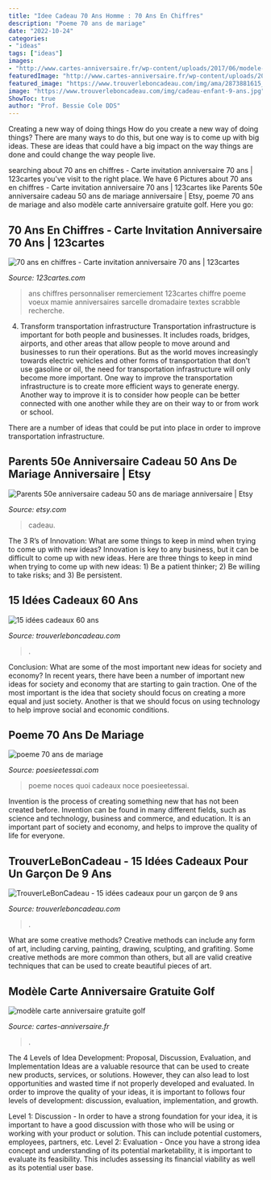 ```yaml
---
title: "Idee Cadeau 70 Ans Homme : 70 Ans En Chiffres"
description: "Poeme 70 ans de mariage"
date: "2022-10-24"
categories:
- "ideas"
tags: ["ideas"]
images:
- "http://www.cartes-anniversaire.fr/wp-content/uploads/2017/06/modele-carte-anniversaire-gratuite-golf.jpg"
featuredImage: "http://www.cartes-anniversaire.fr/wp-content/uploads/2017/06/modele-carte-anniversaire-gratuite-golf.jpg"
featured_image: "https://www.trouverleboncadeau.com/img/ama/2873881615_330.jpg"
image: "https://www.trouverleboncadeau.com/img/cadeau-enfant-9-ans.jpg"
ShowToc: true
author: "Prof. Bessie Cole DDS"
---
```



Creating a new way of doing things
How do you create a new way of doing things? There are many ways to do this, but one way is to come up with big ideas. These are ideas that could have a big impact on the way things are done and could change the way people live.

	

		
searching about 70 ans en chiffres - Carte invitation anniversaire 70 ans | 123cartes you've visit to the right place. We have 6 Pictures about 70 ans en chiffres - Carte invitation anniversaire 70 ans | 123cartes like Parents 50e anniversaire cadeau 50 ans de mariage anniversaire | Etsy, poeme 70 ans de mariage and also modèle carte anniversaire gratuite golf. Here you go:
		
    
## 70 Ans En Chiffres - Carte Invitation Anniversaire 70 Ans | 123cartes

<img loading=lazy src="https://www.123cartes.com/wp-content/uploads/2015/02/70-ans-en-chiffres-2.jpg" onerror="this.onerror=null;this.src='https://tse4.mm.bing.net/th?id=OIP.wSYZu-rXuvksnXa8xHFzSAHaFC&amp;pid=15.1';" alt="70 ans en chiffres - Carte invitation anniversaire 70 ans | 123cartes">

_Source: 123cartes.com_

>ans chiffres personnaliser remerciement 123cartes chiffre poeme voeux mamie anniversaires sarcelle dromadaire textes scrabble recherche. 

	

4) Transform transportation infrastructure
Transportation infrastructure is important for both people and businesses. It includes roads, bridges, airports, and other areas that allow people to move around and businesses to run their operations. But as the world moves increasingly towards electric vehicles and other forms of transportation that don't use gasoline or oil, the need for transportation infrastructure will only become more important. 
One way to improve the transportation infrastructure is to create more efficient ways to generate energy. Another way to improve it is to consider how people can be better connected with one another while they are on their way to or from work or school. 

There are a number of ideas that could be put into place in order to improve transportation infrastructure.

    
## Parents 50e Anniversaire Cadeau 50 Ans De Mariage Anniversaire | Etsy

<img loading=lazy src="https://i.etsystatic.com/5823254/r/il/43e0ee/1201568476/il_fullxfull.1201568476_9m3s.jpg" onerror="this.onerror=null;this.src='https://tse3.mm.bing.net/th?id=OIP.-dN9tqJNiWELosCYVbkwvAHaF7&amp;pid=15.1';" alt="Parents 50e anniversaire cadeau 50 ans de mariage anniversaire | Etsy">

_Source: etsy.com_

>cadeau. 

	

The 3 R’s of Innovation: What are some things to keep in mind when trying to come up with new ideas?
Innovation is key to any business, but it can be difficult to come up with new ideas. Here are three things to keep in mind when trying to come up with new ideas: 1) Be a patient thinker; 2) Be willing to take risks; and 3) Be persistent.

    
## 15 Idées Cadeaux 60 Ans

<img loading=lazy src="https://www.trouverleboncadeau.com/img/ama/2873881615_330.jpg" onerror="this.onerror=null;this.src='https://tse1.mm.bing.net/th?id=OIP.kTr1Hr39GwaQKCSyMyRj2wHaKO&amp;pid=15.1';" alt="15 idées cadeaux 60 ans">

_Source: trouverleboncadeau.com_

>. 

	

Conclusion: What are some of the most important new ideas for society and economy?
In recent years, there have been a number of important new ideas for society and economy that are starting to gain traction. One of the most important is the idea that society should focus on creating a more equal and just society. Another is that we should focus on using technology to help improve social and economic conditions.

    
## Poeme 70 Ans De Mariage

<img loading=lazy src="http://www.poesieetessai.com/images/poeme-70-ans-de-mariage_1.jpg" onerror="this.onerror=null;this.src='https://tse4.mm.bing.net/th?id=OIP.hz_kgjThPCVmHtVr43JJBgHaJ-&amp;pid=15.1';" alt="poeme 70 ans de mariage">

_Source: poesieetessai.com_

>poeme noces quoi cadeaux noce poesieetessai. 

	

Invention is the process of creating something new that has not been created before. Invention can be found in many different fields, such as science and technology, business and commerce, and education. It is an important part of society and economy, and helps to improve the quality of life for everyone.

    
## TrouverLeBonCadeau - 15 Idées Cadeaux Pour Un Garçon De 9 Ans

<img loading=lazy src="https://www.trouverleboncadeau.com/img/cadeau-enfant-9-ans.jpg" onerror="this.onerror=null;this.src='https://tse2.mm.bing.net/th?id=OIP.QHsaGwj1g34DjQtX1kEaYgHaE8&amp;pid=15.1';" alt="TrouverLeBonCadeau - 15 idées cadeaux pour un garçon de 9 ans">

_Source: trouverleboncadeau.com_

>. 

	

What are some creative methods?
Creative methods can include any form of art, including carving, painting, drawing, sculpting, and grafiting. Some creative methods are more common than others, but all are valid creative techniques that can be used to create beautiful pieces of art.

    
## Modèle Carte Anniversaire Gratuite Golf

<img loading=lazy src="http://www.cartes-anniversaire.fr/wp-content/uploads/2017/06/modele-carte-anniversaire-gratuite-golf.jpg" onerror="this.onerror=null;this.src='https://tse3.mm.bing.net/th?id=OIP.cuxKact-vP02PxV97mgRvwHaE8&amp;pid=15.1';" alt="modèle carte anniversaire gratuite golf">

_Source: cartes-anniversaire.fr_

>. 

	

The 4 Levels of Idea Development: Proposal, Discussion, Evaluation, and Implementation
Ideas are a valuable resource that can be used to create new products, services, or solutions. However, they can also lead to lost opportunities and wasted time if not properly developed and evaluated.
In order to improve the quality of your ideas, it is important to follows four levels of development: discussion, evaluation, implementation, and growth.

Level 1: Discussion - In order to have a strong foundation for your idea, it is important to have a good discussion with those who will be using or working with your product or solution. This can include potential customers, employees, partners, etc. Level 2: Evaluation - Once you have a strong idea concept and understanding of its potential marketability, it is important to evaluate its feasibility. This includes assessing its financial viability as well as its potential user base.

